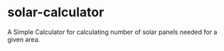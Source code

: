 # solar-calculator

A Simple Calculator for calculating number of solar panels needed for a given area.
